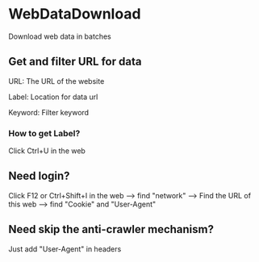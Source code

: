 # WebDataDownload
Download web data in batches

## Get and filter URL for data

URL: The URL of the website

Label: Location for data url

Keyword: Filter keyword

### How to get Label?

Click Ctrl+U in the web

## Need login?

Click F12 or Ctrl+Shift+I in the web --> find "network" --> Find the URL of this web --> find "Cookie" and "User-Agent" 

## Need skip the anti-crawler mechanism?

Just add "User-Agent" in headers
